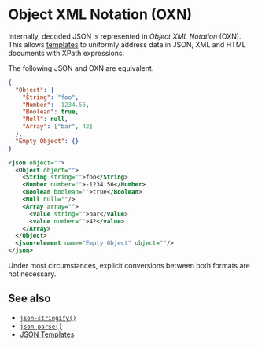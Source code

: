 # Object XML Notation (OXN)

Internally, decoded JSON is represented in _Object XML Notation_ (OXN). This allows [templates](/reference/templating/README.md) to uniformly address data in JSON, XML and HTML documents with XPath expressions.

The following JSON and OXN are equivalent.

```json
{
  "Object": {
    "String": "foo",
    "Number": -1234.56,
    "Boolean": true,
    "Null": null,
    "Array": ["bar", 42]
  },
  "Empty Object": {}
}
```

```xml
<json object="">
  <Object object="">
    <String string="">foo</String>
    <Number number="">-1234.56</Number>
    <Boolean boolean="">true</Boolean>
    <Null null=""/>
    <Array array="">
      <value string="">bar</value>
      <value number="">42</value>
    </Array>
  </Object>
  <json-element name="Empty Object" object=""/>
</json>
```

Under most circumstances, explicit conversions between both formats are not necessary.

## See also

* [`json-stringify()`](/reference/functions/json-stringify.md)
* [`json-parse()`](/reference/functions/json-parse.md)
* [JSON Templates](/reference/templating/README.md)
